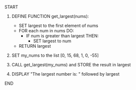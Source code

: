 START

1. DEFINE FUNCTION get_largest(nums):

   - SET largest to the first element of nums
   - FOR each num in nums DO:
     - IF num is greater than largest THEN:
       - SET largest to num
   - RETURN largest

2. SET my_nums to the list [0, 15, 68, 1, 0, -55]

3. CALL get_largest(my_nums) and STORE the result in largest

4. DISPLAY "The largest number is: " followed by largest

END
